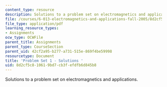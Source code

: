 ```yaml
---
content_type: resource
description: Solutions to a problem set on electromagnetics and applications.
file: /courses/6-013-electromagnetics-and-applications-fall-2005/8d2cf5c810619bd7cb3fefdfb6d845b8_ps1_solution.pdf
file_type: application/pdf
learning_resource_types:
- Assignments
ocw_type: OCWFile
parent_title: Assignments
parent_type: CourseSection
parent_uid: 42cf2a95-b277-a731-515e-869f4be59998
resourcetype: Document
title: 'Problem Set 1 - Solutions '
uid: 8d2cf5c8-1061-9bd7-cb3f-efdfb6d845b8
---
```

Solutions to a problem set on electromagnetics and applications.

